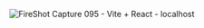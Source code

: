![FireShot Capture 095 - Vite + React - localhost](https://github.com/user-attachments/assets/2a64bbb3-8b6a-4f4c-8a9d-194dbe2b5206)
